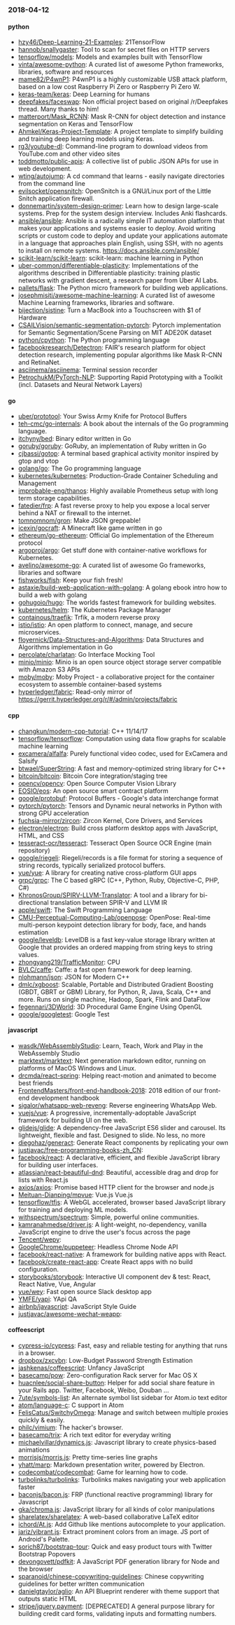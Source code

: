 ### 2018-04-12

#### python
* [hzy46/Deep-Learning-21-Examples](https://github.com/hzy46/Deep-Learning-21-Examples): 21TensorFlow
* [hannob/snallygaster](https://github.com/hannob/snallygaster): Tool to scan for secret files on HTTP servers
* [tensorflow/models](https://github.com/tensorflow/models): Models and examples built with TensorFlow
* [vinta/awesome-python](https://github.com/vinta/awesome-python): A curated list of awesome Python frameworks, libraries, software and resources
* [mame82/P4wnP1](https://github.com/mame82/P4wnP1): P4wnP1 is a highly customizable USB attack platform, based on a low cost Raspberry Pi Zero or Raspberry Pi Zero W.
* [keras-team/keras](https://github.com/keras-team/keras): Deep Learning for humans
* [deepfakes/faceswap](https://github.com/deepfakes/faceswap): Non official project based on original /r/Deepfakes thread. Many thanks to him!
* [matterport/Mask_RCNN](https://github.com/matterport/Mask_RCNN): Mask R-CNN for object detection and instance segmentation on Keras and TensorFlow
* [Ahmkel/Keras-Project-Template](https://github.com/Ahmkel/Keras-Project-Template): A project template to simplify building and training deep learning models using Keras.
* [rg3/youtube-dl](https://github.com/rg3/youtube-dl): Command-line program to download videos from YouTube.com and other video sites
* [toddmotto/public-apis](https://github.com/toddmotto/public-apis): A collective list of public JSON APIs for use in web development.
* [wting/autojump](https://github.com/wting/autojump): A cd command that learns - easily navigate directories from the command line
* [evilsocket/opensnitch](https://github.com/evilsocket/opensnitch): OpenSnitch is a GNU/Linux port of the Little Snitch application firewall.
* [donnemartin/system-design-primer](https://github.com/donnemartin/system-design-primer): Learn how to design large-scale systems. Prep for the system design interview. Includes Anki flashcards.
* [ansible/ansible](https://github.com/ansible/ansible): Ansible is a radically simple IT automation platform that makes your applications and systems easier to deploy. Avoid writing scripts or custom code to deploy and update your applications  automate in a language that approaches plain English, using SSH, with no agents to install on remote systems. https://docs.ansible.com/ansible/
* [scikit-learn/scikit-learn](https://github.com/scikit-learn/scikit-learn): scikit-learn: machine learning in Python
* [uber-common/differentiable-plasticity](https://github.com/uber-common/differentiable-plasticity): Implementations of the algorithms described in Differentiable plasticity: training plastic networks with gradient descent, a research paper from Uber AI Labs.
* [pallets/flask](https://github.com/pallets/flask): The Python micro framework for building web applications.
* [josephmisiti/awesome-machine-learning](https://github.com/josephmisiti/awesome-machine-learning): A curated list of awesome Machine Learning frameworks, libraries and software.
* [bijection/sistine](https://github.com/bijection/sistine): Turn a MacBook into a Touchscreen with $1 of Hardware
* [CSAILVision/semantic-segmentation-pytorch](https://github.com/CSAILVision/semantic-segmentation-pytorch): Pytorch implementation for Semantic Segmentation/Scene Parsing on MIT ADE20K dataset
* [python/cpython](https://github.com/python/cpython): The Python programming language
* [facebookresearch/Detectron](https://github.com/facebookresearch/Detectron): FAIR's research platform for object detection research, implementing popular algorithms like Mask R-CNN and RetinaNet.
* [asciinema/asciinema](https://github.com/asciinema/asciinema): Terminal session recorder 
* [PetrochukM/PyTorch-NLP](https://github.com/PetrochukM/PyTorch-NLP): Supporting Rapid Prototyping with a Toolkit (incl. Datasets and Neural Network Layers)

#### go
* [uber/prototool](https://github.com/uber/prototool): Your Swiss Army Knife for Protocol Buffers
* [teh-cmc/go-internals](https://github.com/teh-cmc/go-internals): A book about the internals of the Go programming language.
* [itchyny/bed](https://github.com/itchyny/bed): Binary editor written in Go
* [goruby/goruby](https://github.com/goruby/goruby): GoRuby, an implementation of Ruby written in Go
* [cjbassi/gotop](https://github.com/cjbassi/gotop): A terminal based graphical activity monitor inspired by gtop and vtop
* [golang/go](https://github.com/golang/go): The Go programming language
* [kubernetes/kubernetes](https://github.com/kubernetes/kubernetes): Production-Grade Container Scheduling and Management
* [improbable-eng/thanos](https://github.com/improbable-eng/thanos): Highly available Prometheus setup with long term storage capabilities.
* [fatedier/frp](https://github.com/fatedier/frp): A fast reverse proxy to help you expose a local server behind a NAT or firewall to the internet.
* [tomnomnom/gron](https://github.com/tomnomnom/gron): Make JSON greppable!
* [icexin/gocraft](https://github.com/icexin/gocraft): A Minecraft like game written in go
* [ethereum/go-ethereum](https://github.com/ethereum/go-ethereum): Official Go implementation of the Ethereum protocol
* [argoproj/argo](https://github.com/argoproj/argo): Get stuff done with container-native workflows for Kubernetes.
* [avelino/awesome-go](https://github.com/avelino/awesome-go): A curated list of awesome Go frameworks, libraries and software
* [fishworks/fish](https://github.com/fishworks/fish): Keep your fish fresh! 
* [astaxie/build-web-application-with-golang](https://github.com/astaxie/build-web-application-with-golang): A golang ebook intro how to build a web with golang
* [gohugoio/hugo](https://github.com/gohugoio/hugo): The worlds fastest framework for building websites.
* [kubernetes/helm](https://github.com/kubernetes/helm): The Kubernetes Package Manager
* [containous/traefik](https://github.com/containous/traefik): Trfik, a modern reverse proxy
* [istio/istio](https://github.com/istio/istio): An open platform to connect, manage, and secure microservices.
* [floyernick/Data-Structures-and-Algorithms](https://github.com/floyernick/Data-Structures-and-Algorithms): Data Structures and Algorithms implementation in Go
* [percolate/charlatan](https://github.com/percolate/charlatan): Go Interface Mocking Tool
* [minio/minio](https://github.com/minio/minio): Minio is an open source object storage server compatible with Amazon S3 APIs
* [moby/moby](https://github.com/moby/moby): Moby Project - a collaborative project for the container ecosystem to assemble container-based systems
* [hyperledger/fabric](https://github.com/hyperledger/fabric): Read-only mirror of https://gerrit.hyperledger.org/r/#/admin/projects/fabric

#### cpp
* [changkun/modern-cpp-tutorial](https://github.com/changkun/modern-cpp-tutorial):   C++ 11/14/17
* [tensorflow/tensorflow](https://github.com/tensorflow/tensorflow): Computation using data flow graphs for scalable machine learning
* [excamera/alfalfa](https://github.com/excamera/alfalfa): Purely functional video codec, used for ExCamera and Salsify
* [btwael/SuperString](https://github.com/btwael/SuperString): A fast and memory-optimized string library for C++
* [bitcoin/bitcoin](https://github.com/bitcoin/bitcoin): Bitcoin Core integration/staging tree
* [opencv/opencv](https://github.com/opencv/opencv): Open Source Computer Vision Library
* [EOSIO/eos](https://github.com/EOSIO/eos): An open source smart contract platform
* [google/protobuf](https://github.com/google/protobuf): Protocol Buffers - Google's data interchange format
* [pytorch/pytorch](https://github.com/pytorch/pytorch): Tensors and Dynamic neural networks in Python with strong GPU acceleration
* [fuchsia-mirror/zircon](https://github.com/fuchsia-mirror/zircon): Zircon Kernel, Core Drivers, and Services
* [electron/electron](https://github.com/electron/electron): Build cross platform desktop apps with JavaScript, HTML, and CSS
* [tesseract-ocr/tesseract](https://github.com/tesseract-ocr/tesseract): Tesseract Open Source OCR Engine (main repository)
* [google/riegeli](https://github.com/google/riegeli): Riegeli/records is a file format for storing a sequence of string records, typically serialized protocol buffers.
* [yue/yue](https://github.com/yue/yue): A library for creating native cross-platform GUI apps
* [grpc/grpc](https://github.com/grpc/grpc): The C based gRPC (C++, Python, Ruby, Objective-C, PHP, C#)
* [KhronosGroup/SPIRV-LLVM-Translator](https://github.com/KhronosGroup/SPIRV-LLVM-Translator): A tool and a library for bi-directional translation between SPIR-V and LLVM IR
* [apple/swift](https://github.com/apple/swift): The Swift Programming Language
* [CMU-Perceptual-Computing-Lab/openpose](https://github.com/CMU-Perceptual-Computing-Lab/openpose): OpenPose: Real-time multi-person keypoint detection library for body, face, and hands estimation
* [google/leveldb](https://github.com/google/leveldb): LevelDB is a fast key-value storage library written at Google that provides an ordered mapping from string keys to string values.
* [zhongyang219/TrafficMonitor](https://github.com/zhongyang219/TrafficMonitor): CPU
* [BVLC/caffe](https://github.com/BVLC/caffe): Caffe: a fast open framework for deep learning.
* [nlohmann/json](https://github.com/nlohmann/json): JSON for Modern C++
* [dmlc/xgboost](https://github.com/dmlc/xgboost): Scalable, Portable and Distributed Gradient Boosting (GBDT, GBRT or GBM) Library, for Python, R, Java, Scala, C++ and more. Runs on single machine, Hadoop, Spark, Flink and DataFlow
* [fegennari/3DWorld](https://github.com/fegennari/3DWorld): 3D Procedural Game Engine Using OpenGL
* [google/googletest](https://github.com/google/googletest): Google Test

#### javascript
* [wasdk/WebAssemblyStudio](https://github.com/wasdk/WebAssemblyStudio): Learn, Teach, Work and Play in the WebAssembly Studio
* [marktext/marktext](https://github.com/marktext/marktext): Next generation markdown editor, running on platforms of MacOS Windows and Linux.
* [drcmda/react-spring](https://github.com/drcmda/react-spring):  Helping react-motion and animated to become best friends
* [FrontendMasters/front-end-handbook-2018](https://github.com/FrontendMasters/front-end-handbook-2018): 2018 edition of our front-end development handbook
* [sigalor/whatsapp-web-reveng](https://github.com/sigalor/whatsapp-web-reveng): Reverse engineering WhatsApp Web.
* [vuejs/vue](https://github.com/vuejs/vue):  A progressive, incrementally-adoptable JavaScript framework for building UI on the web.
* [glidejs/glide](https://github.com/glidejs/glide): A dependency-free JavaScript ES6 slider and carousel. Its lightweight, flexible and fast. Designed to slide. No less, no more
* [diegohaz/generact](https://github.com/diegohaz/generact): Generate React components by replicating your own
* [justjavac/free-programming-books-zh_CN](https://github.com/justjavac/free-programming-books-zh_CN):  
* [facebook/react](https://github.com/facebook/react): A declarative, efficient, and flexible JavaScript library for building user interfaces.
* [atlassian/react-beautiful-dnd](https://github.com/atlassian/react-beautiful-dnd): Beautiful, accessible drag and drop for lists with React.js
* [axios/axios](https://github.com/axios/axios): Promise based HTTP client for the browser and node.js
* [Meituan-Dianping/mpvue](https://github.com/Meituan-Dianping/mpvue):  Vue.js  Vue.js 
* [tensorflow/tfjs](https://github.com/tensorflow/tfjs): A WebGL accelerated, browser based JavaScript library for training and deploying ML models.
* [withspectrum/spectrum](https://github.com/withspectrum/spectrum): Simple, powerful online communities.
* [kamranahmedse/driver.js](https://github.com/kamranahmedse/driver.js): A light-weight, no-dependency, vanilla JavaScript engine to drive the user's focus across the page
* [Tencent/wepy](https://github.com/Tencent/wepy): 
* [GoogleChrome/puppeteer](https://github.com/GoogleChrome/puppeteer): Headless Chrome Node API
* [facebook/react-native](https://github.com/facebook/react-native): A framework for building native apps with React.
* [facebook/create-react-app](https://github.com/facebook/create-react-app): Create React apps with no build configuration.
* [storybooks/storybook](https://github.com/storybooks/storybook): Interactive UI component dev & test: React, React Native, Vue, Angular
* [yue/wey](https://github.com/yue/wey): Fast open source Slack desktop app
* [YMFE/yapi](https://github.com/YMFE/yapi): YApi QA
* [airbnb/javascript](https://github.com/airbnb/javascript): JavaScript Style Guide
* [justjavac/awesome-wechat-weapp](https://github.com/justjavac/awesome-wechat-weapp):  

#### coffeescript
* [cypress-io/cypress](https://github.com/cypress-io/cypress): Fast, easy and reliable testing for anything that runs in a browser.
* [dropbox/zxcvbn](https://github.com/dropbox/zxcvbn): Low-Budget Password Strength Estimation
* [jashkenas/coffeescript](https://github.com/jashkenas/coffeescript): Unfancy JavaScript
* [basecamp/pow](https://github.com/basecamp/pow): Zero-configuration Rack server for Mac OS X
* [huacnlee/social-share-button](https://github.com/huacnlee/social-share-button): Helper for add social share feature in your Rails app. Twitter, Facebook, Weibo, Douban ...
* [7ute/symbols-list](https://github.com/7ute/symbols-list): An alternate symbol list sidebar for Atom.io text editor
* [atom/language-c](https://github.com/atom/language-c): C support in Atom
* [FelisCatus/SwitchyOmega](https://github.com/FelisCatus/SwitchyOmega): Manage and switch between multiple proxies quickly & easily.
* [philc/vimium](https://github.com/philc/vimium): The hacker's browser.
* [basecamp/trix](https://github.com/basecamp/trix): A rich text editor for everyday writing
* [michaelvillar/dynamics.js](https://github.com/michaelvillar/dynamics.js): Javascript library to create physics-based animations
* [morrisjs/morris.js](https://github.com/morrisjs/morris.js): Pretty time-series line graphs
* [yhatt/marp](https://github.com/yhatt/marp): Markdown presentation writer, powered by Electron.
* [codecombat/codecombat](https://github.com/codecombat/codecombat): Game for learning how to code.
* [turbolinks/turbolinks](https://github.com/turbolinks/turbolinks): Turbolinks makes navigating your web application faster
* [baconjs/bacon.js](https://github.com/baconjs/bacon.js): FRP (functional reactive programming) library for Javascript
* [gka/chroma.js](https://github.com/gka/chroma.js): JavaScript library for all kinds of color manipulations
* [sharelatex/sharelatex](https://github.com/sharelatex/sharelatex): A web-based collaborative LaTeX editor
* [ichord/At.js](https://github.com/ichord/At.js): Add Github like mentions autocomplete to your application.
* [jariz/vibrant.js](https://github.com/jariz/vibrant.js): Extract prominent colors from an image. JS port of Android's Palette.
* [sorich87/bootstrap-tour](https://github.com/sorich87/bootstrap-tour): Quick and easy product tours with Twitter Bootstrap Popovers
* [devongovett/pdfkit](https://github.com/devongovett/pdfkit): A JavaScript PDF generation library for Node and the browser
* [sparanoid/chinese-copywriting-guidelines](https://github.com/sparanoid/chinese-copywriting-guidelines): Chinese copywriting guidelines for better written communication
* [danielgtaylor/aglio](https://github.com/danielgtaylor/aglio): An API Blueprint renderer with theme support that outputs static HTML
* [stripe/jquery.payment](https://github.com/stripe/jquery.payment): [DEPRECATED] A general purpose library for building credit card forms, validating inputs and formatting numbers.
